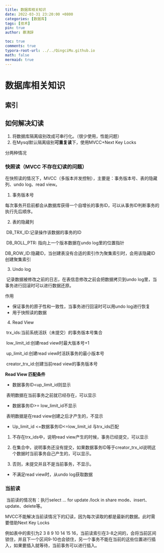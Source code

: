 ```yaml
---
title: 数据库相关知识
date: 2022-03-31 23:20:00 +0800
categories: [数据库]
tags: [技术]
pin: true
author: 慕清辞

toc: true
comments: true
typora-root-url: ../../QingciMu.github.io
math: false
mermaid: true
---
```




# 数据库相关知识



## 索引





## 如何解决幻读

1. 将数据库隔离级别改成可串行化。（很少使用，性能问题）
2. 在Mysql默认隔离级别**可重复读**下，使用MVCC+Next Key Locks

分两种情况

### 快照读（MVCC 不存在幻读的问题）

​	在快照读的情况下，MVCC（多版本并发控制），主要是：事务版本号、表的隐藏列、undo log、read view。

1. 事务版本号

​	每次事务开启前都会从数据库获得一个自增长的事务ID，可以从事务ID判断事务的执行先后顺序。

2. 表的隐藏列

​	DB_TRX_ID:记录操作该数据的事务的ID

​	DB_ROLL_PTR:	指向上一个版本数据在undo log里的位置指针

​	DB_ROW_ID:隐藏ID，当创建表没有合适的索引作为聚集索引时，会用该隐藏ID创建聚集索引

3. Undo log

​	记录数据被修改之前的日志，在表信息修改之前会把数据拷贝到undo log里，当事务进行回滚时可以进行数据还原。

作用

- 保证事务的原子性和一致性，当事务进行回滚时可以用undo log进行恢复
- 用于快照读的数据

4. Read View

​	trx_ids:当前系统活跃（未提交）的事务版本号集合

​	low_limit_id:创建read view时最大版本号+1

​	up_limit_id:创建read view时活跃事务的最小版本号

​	creator_trx_id:创建当前read view的事务版本号

**Read View 匹配条件**

- 数据事务ID<up_limit_id则显示

​	表明数据在当前事务之前就已经存在，可以显示

- 数据事务ID>= low_limit_id不显示

​	表明数据是在read view创建之后才产生的，不显示

- Up_limit_id <=数据事务ID<=low_limit_id 与trx_ids匹配

1. 不存在trx_ids中，说明read view产生的时候，事务已经提交，可以显示

2. 在集合中，说明事务还没有提交，如果数据事务ID等于creator_trx_id说明这个数据时当前事务自己产生的，可以显示。
3. 否则，未提交并且不是当前事务，不显示。

- 不满足read view时，从undo log获取数据

### 当前读

​	当前读的情况有：执行select ... for update /lock in share mode、insert、update、delete等。

​	MVCC不能解决当前读情况下的幻读，因为每次读取的都是最新的数据。此时需要借助Next Key Locks

例如表中的索引为2 3 8 9 10 14 15 16，当前读索引在3-8之间的，会将当前区间锁住，并且下一个区间9-10也会锁住，另一个事务不能在当前的这些位置进行插入，如果要插入就等待，当前事务可以进行插入。